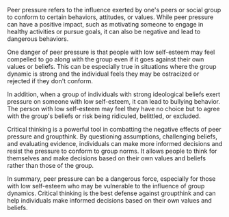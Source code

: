 Peer pressure refers to the influence exerted by one's peers or social group to conform to certain behaviors, attitudes, or values. While peer pressure can have a positive impact, such as motivating someone to engage in healthy activities or pursue goals, it can also be negative and lead to dangerous behaviors.

One danger of peer pressure is that people with low self-esteem may feel compelled to go along with the group even if it goes against their own values or beliefs. This can be especially true in situations where the group dynamic is strong and the individual feels they may be ostracized or rejected if they don't conform.

In addition, when a group of individuals with strong ideological beliefs exert pressure on someone with low self-esteem, it can lead to bullying behavior. The person with low self-esteem may feel they have no choice but to agree with the group's beliefs or risk being ridiculed, belittled, or excluded.

Critical thinking is a powerful tool in combatting the negative effects of peer pressure and groupthink. By questioning assumptions, challenging beliefs, and evaluating evidence, individuals can make more informed decisions and resist the pressure to conform to group norms. It allows people to think for themselves and make decisions based on their own values and beliefs rather than those of the group.

In summary, peer pressure can be a dangerous force, especially for those with low self-esteem who may be vulnerable to the influence of group dynamics. Critical thinking is the best defense against groupthink and can help individuals make informed decisions based on their own values and beliefs.
